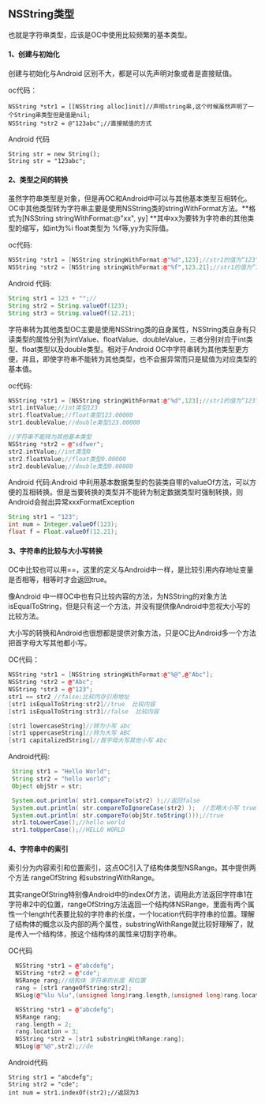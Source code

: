 ## NSString类型

也就是字符串类型，应该是OC中使用比较频繁的基本类型。

#### 1、创建与初始化

创建与初始化与Android 区别不大，都是可以先声明对象或者是直接赋值。

oc代码：

```
NSString *str1 = [[NSString alloc]init]//声明string串,这个时候虽然声明了一个String串类型但是值是nil;
NSString *str2 = @"123abc";//直接赋值的方式
```

Android 代码

```
String str = new String();
String str = "123abc";
```

#### 2、类型之间的转换

虽然字符串类型是对象，但是再OC和Android中可以与其他基本类型互相转化。OC中其他类型转为字符串主要是使用NSString类的stringWithFormat方法。**格式为\[NSString stringWithFormat:@"xx", yy\] **其中xx为要转为字符串的其他类型的缩写，如int为%i float类型为 %f等,yy为实际值。

oc代码:

```cpp
NSString *str1 = [NSString stringWithFormat:@"%d",123];//str1的值为“123”；
NSString *str2 = [NSString stringWithFormat:@"%f",123.21];//str1的值为“123.21”；
```

Android 代码:

```java
String str1 = 123 + "";//
String str2 = String.valueOf(123);
String str3 = String.valueOf(12.21);
```

字符串转为其他类型OC主要是使用NSString类的自身属性，NSString类自身有只读类型的属性分别为intValue、floatValue、doubleValue，三者分别对应于int类型、float类型以及double类型。相对于Android  OC中字符串转为其他类型更方便，并且，即使字符串不能转为其他类型，也不会报异常而只是赋值为对应类型的基本值。

oc代码:

```cpp
NSString *str1 = [NSString stringWithFormat:@"%d",123];//str1的值为“123”；
str1.intValue;//int类型123
str1.floatValue;//float类型123.00000
str1.doubleValue;//double类型123.00000

//字符串不能转为其他基本类型
NSString *str2 = @"sdfwer";
str2.intValue;//int类型0
str2.floatValue;//float类型0.00000
str2.doubleValue;//double类型0.00000
```

Android 代码:Android 中利用基本数据类型的包装类自带的valueOf方法，可以方便的互相转换。但是当要转换的类型并不能转为制定数据类型时强制转换，则Android会抛出异常xxxFormatException

```java
String str1 = "123";
int num = Integer.valueOf(123);
float f = Float.valueOf(12.21);
```

#### 3、字符串的比较与大小写转换

OC中比较也可以用==，这里的定义与Android中一样，是比较引用内存地址变量是否相等，相等时才会返回true。

像Android 中一样OC中也有只比较内容的方法，为NSString的对象方法 isEqualToString，但是只有这一个方法，并没有提供像Android中忽视大小写的比较方法。

大小写的转换和Android也很想都是提供对象方法，只是OC比Android多一个方法把首字母大写其他都小写。

OC代码：

```cpp
NSString *str1 = [NSString stringWithFormat:@"%@",@"Abc"];
NSString *str2 = @"Abc";
NSString *str3 = @"123";
str1 == str2 //false;比较内存引用地址
[str1 isEqualToString:str2]//true  比较内容
[str1 isEqualToString:str3]//false  比较内容

[str1 lowercaseString]//转为小写 abc
[str1 uppercaseString]//转为大写 ABC
[str1 capitalizedString]//首字母大写其他小写 Abc
```

Android代码:

```java
 String str1 = "Hello World";
 String str2 = "hello world";
 Object objStr = str;

 System.out.println( str1.compareTo(str2) );//返回false
 System.out.println( str.compareToIgnoreCase(str2) );  //忽略大小写 true
 System.out.println( str.compareTo(objStr.toString()));//true
 str1.toLowerCase();//hello world
 str1.toUpperCase();//HELLO WORLD
```

#### 4、字符串中的索引

索引分为内容索引和位置索引，这点OC引入了结构体类型NSRange。其中提供两个方法 rangeOfString 和substringWithRange。

其实rangeOfString特别像Android中的indexOf方法，调用此方法返回字符串1在字符串2中的位置，rangeOfString方法返回一个结构体NSRange，里面有两个属性一个length代表要比较的字符串的长度，一个location代码字符串的位置。理解了结构体的概念以及内部的两个属性，substringWithRange就比较好理解了，就是传入一个结构体，按这个结构体的属性来切割字符串。

OC代码

```cpp
  NSString *str1 = @"abcdefg";
  NSString *str2 = @"cde";
  NSRange rang;//结构体 字符串的长度 和位置 
  rang = [str1 rangeOfString:str2];
  NSLog(@"%lu %lu",(unsigned long)rang.length,(unsigned long)rang.location);

  NSString *str1 = @"abcdefg";
  NSRange rang;
  rang.length = 2;
  rang.location = 3;
  NSString *str2 = [str1 substringWithRange:rang];
  NSLog(@"%@",str2);//de
```

Android代码

```
String str1 = "abcdefg";
String str2 = "cde";
int num = str1.indexOf(str2);//返回为3
```



